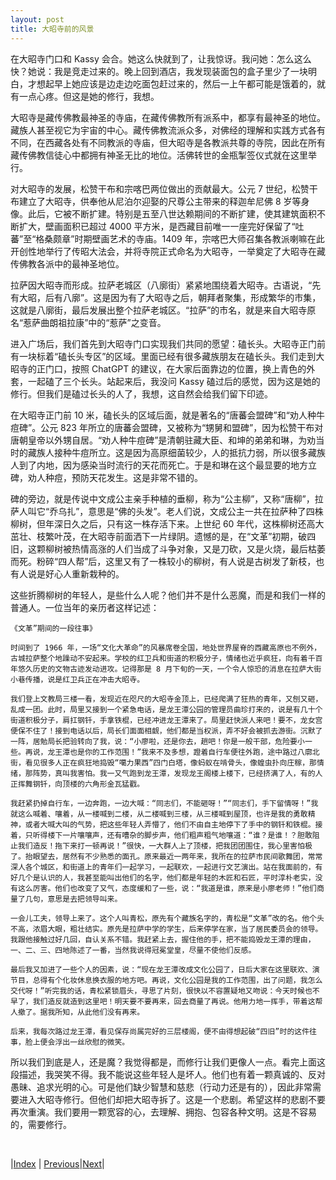 ```yaml
---
layout: post
title: 大昭寺前的风景
---
```


在大昭寺门口和 Kassy 会合。她这么快就到了，让我惊讶。我问她：怎么这么快？她说：我是竞走过来的。晚上回到酒店，我发现装面包的盒子里少了一块明白，才想起早上她应该是边走边吃面包赶过来的，然后一上午都可能是饿着的，就有一点心疼。但这是她的修行，我想。

大昭寺是藏传佛教最神圣的寺庙，在藏传佛教所有派系中，都享有最神圣的地位。藏族人甚至视它为宇宙的中心。藏传佛教流派众多，对佛经的理解和实践方式各有不同，在西藏各处有不同教派的寺庙，但大昭寺是各教派共尊的寺院，因此在所有藏传佛教信徒心中都拥有神圣无比的地位。活佛转世的金瓶掣签仪式就在这里举行。

对大昭寺的发展，松赞干布和宗喀巴两位做出的贡献最大。公元 7 世纪，松赞干布建立了大昭寺，供奉他从尼泊尔迎娶的尺尊公主带来的释迦牟尼佛 8 岁等身像。此后，它被不断扩建。特别是五至八世达赖期间的不断扩建，使其建筑面积不断扩大，壁画面积已超过 4000 平方米，是西藏目前唯一一座完好保留了“吐蕃”至“格桑颇章”时期壁画艺术的寺庙。1409 年，宗喀巴大师召集各教派喇嘛在此开创性地举行了传昭大法会，并将寺院正式命名为大昭寺，一举奠定了大昭寺在藏传佛教各派中的最神圣地位。

拉萨因大昭寺而形成。拉萨老城区（八廓街）紧紧地围绕着大昭寺。古语说，“先有大昭，后有八廓”。这是因为有了大昭寺之后，朝拜者聚集，形成繁华的市集，这就是八廓街，最后发展出整个拉萨老城区。“拉萨”的市名，就是来自大昭寺原名“惹萨曲朗祖拉康”中的“惹萨”之变音。

进入广场后，我们首先到大昭寺门口实现我们共同的愿望：磕长头。大昭寺正门前有一块标着“磕长头专区”的区域。里面已经有很多藏族朋友在磕长头。我们走到大昭寺的正门口，按照 ChatGPT 的建议，在大家后面靠边的位置，换上青色的外套，一起磕了三个长头。站起来后，我没问 Kassy 磕过后的感觉，因为这是她的修行。但我们是磕过长头的人了，我想，这自然会给我们留下印迹。

在大昭寺正门前 10 米，磕长头的区域后面，就是著名的“唐蕃会盟碑”和“劝人种牛痘碑”。公元 823 年所立的唐蕃会盟碑，又被称为“甥舅和盟碑”，因为松赞干布对唐朝皇帝以外甥自居。“劝人种牛痘碑”是清朝驻藏大臣、和坤的弟弟和琳，为劝当时的藏族人接种牛痘所立。这是因为高原细菌较少，人的抵抗力弱，所以很多藏族人到了内地，因为感染当时流行的天花而死亡。于是和琳在这个最显要的地方⽴碑，劝⼈种痘，预防天花发⽣。这是非常不错的。

碑的旁边，就是传说中⽂成公主亲⼿种植的垂柳，称为“公主柳”，又称“唐柳”，拉萨⼈叫它“乔乌扎”，意思是“佛的头发”。⽼⼈们说，⽂成公主一共在拉萨种了四株柳树，但年深⽇久之后，只有这⼀株存活下来。上世纪 60 年代，这株柳树还⾼⼤茁壮、枝繁叶茂，在⼤昭寺前⾯洒下⼀⽚绿阴。遗憾的是，在“⽂⾰”初期，破四旧，这颗柳树被热情高涨的人们当成了⽃争对象，又是⼑砍，又是⽕烧，最后枯萎⽽死。粉碎“四⼈帮”后，这里又有了⼀株较⼩的柳树，有⼈说是古树发了新枝，也有⼈说是好⼼⼈重新栽种的。

这些折腾柳树的年轻人，是些什么人呢？他们并不是什么恶魔，而是和我们一样的普通人。一位当年的亲历者这样记述：

```
《⽂⾰”期间的⼀段往事》

时间到了 1966 年，⼀场“⽂化⼤⾰命”的风暴席卷全国，地处世界屋脊的西藏⾼原也不例外，古城拉萨整个地躁动不安起来。学校的红卫兵和街道的积极分⼦，情绪也近乎疯狂，向有着千百年悠久历史的⽂物古迹发动进攻。记得那是 8 ⽉下旬的⼀天，一个令⼈惊恐的消息在拉萨⼤街⼩巷传播，说是红卫兵正在冲击⼤昭寺。

我们登上⽂教局三楼⼀看，发现近在咫尺的⼤昭寺⾦顶上，已经爬满了狂热的青年，又刨又砸，乱成⼀团。此时，局⾥又接到⼀个紧急电话，是龙王潭公园的管理员曲珍打来的，说是有⼏⼗个街道积极分⼦，肩扛钢钎，⼿拿铁棍，已经冲进龙王潭来了。局⾥赶快派⼈来吧！要不，龙⼥宫便保不住了！接到电话以后，局长们⾯⾯相觑，他们都是当权派，弄不好会被抓去游街。沉默了⼀阵，居勉局长把验转向了我，说：“⼩廖啦，还是你去，趟吧！你是⼀般⼲部，危险要⼩⼀些。再说，龙王潭也是你的⼯作范围！”我来不及多想，蹬着⾃⾏车便往外跑，途中路过⼋廓北街，看见很多⼈正在疯狂地捣毁“噶⼒果西”四门⽩塔，像蚂蚁在啃⾻头，像蝗⾍扑向庄稼，那情绪，那阵势，真叫我害怕。我⼀⼜⽓跑到龙王潭，发现龙王阁楼上楼下，已经挤满了⼈，有的⼈正挥舞钢钎，向顶楼的六⾓形⾦⽡猛戳。

我赶紧扔掉⾃⾏车，⼀边奔跑，⼀边⼤喊：“同志们，不能砸呀！”“同志们，⼿下留情呀！”我就这么喊着、嚷着，从⼀楼喊到⼆楼，从⼆楼喊到三楼，从三楼喊到屋顶，也许是我的勇敢精神，或者⼤喊⼤叫的⽓势，把这些年轻⼈弄懵了，他们不由⾃主地停下了⼿中的钢钎和铁棍。接着，只听得楼下⼀⽚嚷嚷声，还有嘈杂的脚步声，他们粗声粗⽓地嚷道：“谁？是谁！？胆敢阻⽌我们造反！拖下来打⼀顿再说！”很快，⼀⼤群⼈上了顶楼，把我团团围住，我⼼⾥害怕极了。抬眼望去，居然有不少熟悉的⾯孔。原来最近⼀两年来，我所在的拉萨市民间歌舞团，常常深⼈各个城区，和街道上的青年们⼀起学习，⼀起联欢，⼀起进⾏⽂艺演出。站在我⾯前的，有好⼏个是认识的⼈，我甚⾄能叫出他们的名字，他们都是年轻的⽊匠和⽯匠，平时淳朴⽼实，没有这么厉害。他们也改变了⼜⽓，态度缓和了⼀些，说：“我道是谁，原来是⼩廖⽼师！”他们商量了⼏句，意思是去把领导叫来。

⼀会⼉⼯夫，领导上来了。这个⼈叫青松，原先有个藏族名字的，青松是“⽂⾰”改的名。他个头不⾼，浓眉⼤眼，粗壮结实。原先是拉萨中学的学⽣，后来停学在家，当了居民委员会的领导。我跟他接触过好⼏回，⾃认关系不错。我赶紧上去，握住他的⼿，把不能捣毁龙王潭的理由，⼀、⼆、三、四地陈述了⼀番，当然我说得冠冕堂皇，尽量不使他们反感。

最后我又加进了⼀些个⼈的因素，说：“现在龙王潭改成⽂化公园了，⽇后⼤家在这⾥联欢、演节⽬，总得有个化妆休息换⾐服的地⽅吧。再说，⽂化公园是我的⼯作范围，出了问题，我怎么交代呀！”听完我的话，青松紧锁眉头，寻思了⽚刻，很快以不容置疑地⼜吻说：今天时候也不早了，我们造反就造到这⾥吧！明天要不要再来，回去商量了再说。他⽤⼒地⼀挥⼿，带着这帮⼈撤了。据我所知，从此他们没有再来。

后来，我每次路过龙王潭，看见保存尚属完好的三层楼阁，便不由得想起破“四旧”时的这件往事，脸上便会浮出⼀丝欣慰的微笑。
```

所以我们到底是人，还是魔？我觉得都是，而修行让我们更像人一点。看完上面这段描述，我哭笑不得。我不能说这些年轻人是坏人。他们也有着一颗真诚的、反对愚昧、追求光明的心。可是他们缺少智慧和慈悲（行动力还是有的），因此非常需要进入大昭寺修行。但他们却把大昭寺拆了。这是一个悲剧。希望这样的悲剧不要再次重演。我们要用一颗宽容的心，去理解、拥抱、包容各种文明。这是不容易的，需要修行。

<br/>

|[Index](../) | [Previous](16-zangxiang)|[Next](18-hada)|
